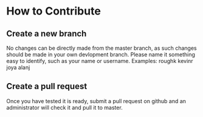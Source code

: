 # How to Contribute

## Create a new branch
No changes can be directly made from the master branch, as such changes should be made in your own devlopment branch.
Please name it something easy to identify, such as your name or username.
Examples:
roughk
kevinr
joya
alanj

## Create a pull request
Once you have tested it is ready, submit a pull request on github and an administrator will check it and pull it to master.



